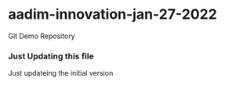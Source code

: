 # aadim-innovation-jan-27-2022
Git Demo Repository

### Just Updating this file
Just updateing the initial version
